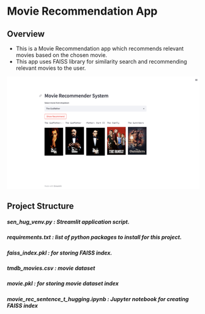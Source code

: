 # Movie Recommendation App

## Overview
- This is a Movie Recommendation app which recommends relevant movies based on the chosen movie.
- This app uses FAISS library for similarity search and recommending relevant movies to the user.

<img src="movie_rec.png">



## Project Structure

##### sen_hug_venv.py : Streamlit application script.
##### requirements.txt : list of python packages to install for this project.
##### faiss_index.pkl : for storing FAISS index.
##### tmdb_movies.csv : movie dataset
##### movie.pkl : for storing movie dataset index
##### movie_rec_sentence_t_hugging.ipynb : Jupyter notebook for creating FAISS index
